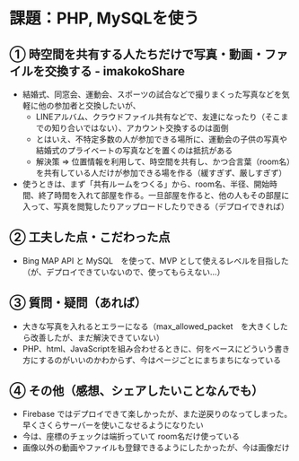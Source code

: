 # 課題：PHP, MySQLを使う

## ① 時空間を共有する人たちだけで写真・動画・ファイルを交換する - imakokoShare
- 結婚式、同窓会、運動会、スポーツの試合などで撮りまくった写真などを気軽に他の参加者と交換したいが、
  - LINEアルバム、クラウドファイル共有などで、友達になったり（そこまでの知り合いではない）、アカウント交換するのは面倒
  - とはいえ、不特定多数の人が参加できる場所に、運動会の子供の写真や結婚式のプライベートの写真などを置くのは抵抗がある
  - 解決策 ⇒ 位置情報を利用して、時空間を共有し、かつ合言葉（room名）を共有している人だけが参加できる場を作る（緩すぎず、厳しすぎず）
- 使うときは、まず「共有ルームをつくる」から、room名、半径、開始時間、終了時間を入れて部屋を作る。一旦部屋を作ると、他の人もその部屋に入って、写真を閲覧したりアップロードしたりできる（デプロイできれば）

## ② 工夫した点・こだわった点
- Bing MAP API と MySQL　を使って、MVP として使えるレベルを目指した（が、デプロイできていないので、使ってもらえない…）

## ③ 質問・疑問（あれば）
- 大きな写真を入れるとエラーになる（max_allowed_packet　を大きくしたら改善したが、まだ解決できていない）
- PHP、html、JavaScriptを組み合わせるときに、何をベースにどういう書き方にするのがいいのかわからず、今はページごとにまちまちになっている
  
## ④ その他（感想、シェアしたいことなんでも）
- Firebase ではデプロイできて楽しかったが、また逆戻りのなってしまった。早くさくらサーバーを使いこなせるようになりたい
- 今は、座標のチェックは端折っていて room名だけ使っている
- 画像以外の動画やファイルも登録できるようにしたかったが、今は画像だけ

